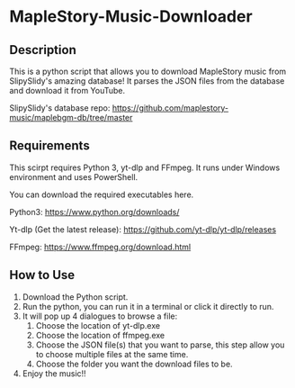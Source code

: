 # MapleStory-Music-Downloader
## Description
This is a python script that allows you to download MapleStory music from SlipySlidy's amazing database!
It parses the JSON files from the database and download it from YouTube.

SlipySlidy's database repo:
https://github.com/maplestory-music/maplebgm-db/tree/master
## Requirements
This scirpt requires Python 3, yt-dlp and FFmpeg.
It runs under Windows environment and uses PowerShell.

You can download the required executables here.

Python3: https://www.python.org/downloads/

Yt-dlp (Get the latest release): https://github.com/yt-dlp/yt-dlp/releases

FFmpeg: https://www.ffmpeg.org/download.html
## How to Use
1. Download the Python script.
2. Run the python, you can run it in a terminal or click it directly to run.
3. It will pop up 4 dialogues to browse a file:
   1) Choose the location of yt-dlp.exe
   2) Choose the location of ffmpeg.exe
   3) Choose the JSON file(s) that you want to parse, this step allow you to choose multiple files at the same time.
   4) Choose the folder you want the download files to be.
4. Enjoy the music!!
